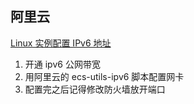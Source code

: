 
## 阿里云

[Linux 实例配置 IPv6 地址](https://help.aliyun.com/document_detail/108458.html)

1. 开通 ipv6 公网带宽
2. 用阿里云的 ecs-utils-ipv6 脚本配置网卡
3. 配置完之后记得修改防火墙放开端口
